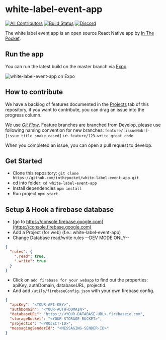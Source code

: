 # white-label-event-app
[![All Contributors](https://img.shields.io/badge/all_contributors-2-orange.svg?style=flat-plastic)](./CONTRIBUTORS.md)
[![Build Status](https://travis-ci.org/inthepocket/white-label-event-app.svg?branch=develop)](https://travis-ci.org/inthepocket/white-label-event-app) [![Discord](https://img.shields.io/discord/102860784329052160.svg?style=plastic)](https://discord.gg/GAACrwh)

The white label event app is an open source React Native app by [In The Pocket](https://inthepocket.mobi).

## Run the app

You can run the latest build on the master branch via [Expo](https://expo.io/@itpocket/white-label-event-app).

![white-label-event-app on Expo](https://i.imgur.com/7YYDT20.png)

## How to contribute

We have a backlog of features documented in the [Projects](https://github.com/inthepocket/white-label-event-app/projects/) tab of this repository, if you want to contribute, you can drag an issue into the progress column.

We use [*Git Flow*](https://guides.github.com/introduction/flow/). Feature branches are branched from Develop, please use following naming convention for new branches:
`feature/[issueNmbr]-[issue_title_snake_cased]` i.e. `feature/123-write_great_code`.

When you completed an issue, you can open a pull request to develop.

## Get Started

 * Clone this repository: `git clone https://github.com/inthepocket/white-label-event-app.git`
 * cd into folder: `cd white-label-event-app`
 * Install dependencies `npm install`
 * Run project `npm start`


## Setup & Hook a firebase database

 * [go to https://console.firebase.google.com](https://console.firebase.google.com)
 * Add a Project (for web) (f.e.: white-label-event-app)
 * Change Database read/write rules --DEV MODE ONLY--

```json
{
  "rules": {
    ".read": true,
    ".write": true
  }
}
```

 * Click on `add firebase for your webapp` to find out the properties: apiKey, authDomain, databaseURL, projectId.
 * And add `/utils/firebaseConfig.json` with your own firebase config.
 ```json
 {
   "apiKey": "<YOUR-API-KEY>",
   "authDomain": "<YOUR-AUTH-DOMAIN>",
   "databaseURL": "https://<YOUR-DATABASE-URL>.firebaseio.com",
   "storageBucket": "<YOUR-STORAGE-BUCKET>",
   "projectId": "<PROJECT-ID>",
   "messagingSenderId": "<MESSAGING-SENDER-ID>"
 }
 ```
